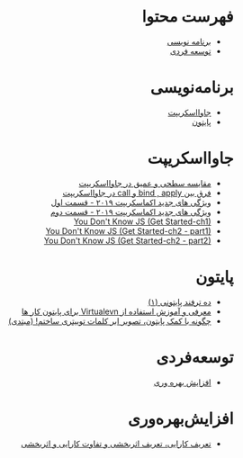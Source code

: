 <div dir="rtl">

# فهرست محتوا

- [برنامه نویسی](#برنامهنویسی)
- [توسعه فردی](#جاوااسکریپت)

# برنامه‌نویسی

- [جاوااسکریپت](#جاوااسکریپت)
- [پایتون](#پایتون)

# جاوااسکریپت

- [مقایسه سطحی و عمیق در جاوااسکریپت](https://vrgl.ir/yy9ZN)
- [فرق بین bind , apply و call در جاوااسکریپت](https://vrgl.ir/s7O4R)
- [ویژگی‌ های جدید اکماسکریپت ۲۰۱۹ - قسمت اول](https://vrgl.ir/hm4VA)
- [ویژگی‌ های جدید اکماسکریپت ۲۰۱۹ - قسمت دوم](https://vrgl.ir/hcQ05)
- [You Don't Know JS (Get Started-ch1)](https://vrgl.ir/apkHc)
- [You Don't Know JS (Get Started-ch2 - part1)](https://vrgl.ir/BQXp8)
- [You Don't Know JS (Get Started-ch2 - part2)](https://vrgl.ir/aVYWy)

# پایتون

- [ده ترفند پایتونی (۱)](https://vrgl.ir/UVd2N)
- [معرفی و آموزش استفاده از Virtualevn برای پایتون کار ها](https://vrgl.ir/2J96C)
- [چگونه با کمک پایتون، تصویر ابر کلمات توییتری ساختم! (مبتدی)](https://vrgl.ir/5Hb9M)

# توسعه‌فردی

- [افزایش بهره وری](#افزایشبهرهوری)

# افزایش‌بهره‌وری

- [تعریف کارایی، تعریف اثربخشی و تفاوت کارایی و اثربخشی](https://motamem.org/%d8%aa%d8%b9%d8%b1%db%8c%d9%81-%da%a9%d8%a7%d8%b1%d8%a7%db%8c%db%8c-%d8%aa%d8%b9%d8%b1%db%8c%d9%81-%d8%a7%d8%ab%d8%b1%d8%a8%d8%ae%d8%b4%db%8c-%d9%88-%d8%aa%d9%81%d8%a7%d9%88%d8%aa/)

</div>
